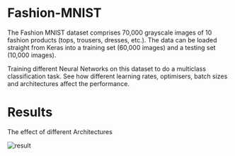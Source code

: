 # Fashion-MNIST
The Fashion MNIST dataset comprises 70,000 grayscale images of 10 fashion
products (tops, trousers, dresses, etc.). The data can be loaded straight from
Keras into a training set (60,000 images) and a testing set (10,000 images). 


Training different Neural Networks on this dataset to do a multiclass classification task. See how different learning rates, optimisers, batch sizes and architectures affect the performance.

# Results
 The effect of different Architectures
 
![result](https://user-images.githubusercontent.com/107531850/173750807-6be28963-a455-444b-922d-3a6548fea661.PNG)
